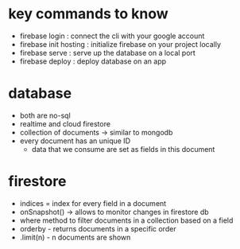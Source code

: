 # key commands to know
- firebase login : connect the cli with your google account
- firebase init hosting : initialize firebase on your project locally
- firebase serve : serve up the database on a local port
- firebase deploy : deploy database on an app

# database 
- both are no-sql
- realtime and cloud firestore
- collection of documents -> similar to mongodb
- every document has an unique ID
    - data that we consume are set as fields in this document

# firestore
- indices = index for every field in a document
- onSnapshot() -> allows to monitor changes in firestore db
- where method to filter documents in a collection based on a field
- orderby - returns documents in a specific order
- .limit(n) - n documents are shown